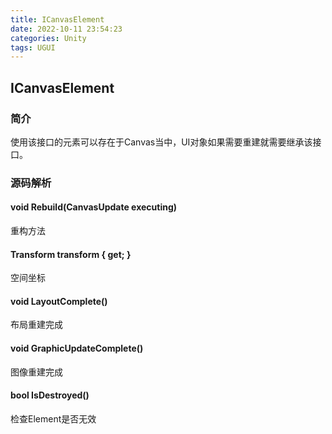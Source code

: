 ```yaml
---
title: ICanvasElement
date: 2022-10-11 23:54:23
categories: Unity
tags: UGUI
---
```

## ICanvasElement

### 简介

使用该接口的元素可以存在于Canvas当中，UI对象如果需要重建就需要继承该接口。

### 源码解析

#### void Rebuild(CanvasUpdate executing)

重构方法

#### Transform transform { get; }

空间坐标

#### void LayoutComplete()

布局重建完成

#### void GraphicUpdateComplete()

图像重建完成

#### bool IsDestroyed()

检查Element是否无效